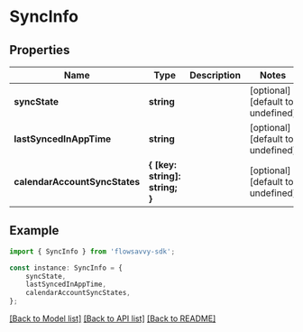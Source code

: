 # SyncInfo


## Properties

Name | Type | Description | Notes
------------ | ------------- | ------------- | -------------
**syncState** | **string** |  | [optional] [default to undefined]
**lastSyncedInAppTime** | **string** |  | [optional] [default to undefined]
**calendarAccountSyncStates** | **{ [key: string]: string; }** |  | [optional] [default to undefined]

## Example

```typescript
import { SyncInfo } from 'flowsavvy-sdk';

const instance: SyncInfo = {
    syncState,
    lastSyncedInAppTime,
    calendarAccountSyncStates,
};
```

[[Back to Model list]](../README.md#documentation-for-models) [[Back to API list]](../README.md#documentation-for-api-endpoints) [[Back to README]](../README.md)
